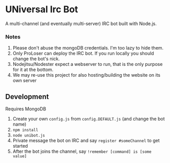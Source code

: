 # UNiversal Irc Bot

A multi-channel (and eventually multi-server) IRC bot built with Node.js.

### Notes

1. Please don't abuse the mongoDB credentials. I'm too lazy to hide them.
2. Only ProLoser can deploy the IRC bot. If you run locally you should change the bot's nick.
3. Nodejitsu/Nodester expect a webserver to run, that is the only purpose for it at the bottom.
4. We may re-use this project for also hosting/building the website on its own server

## Development

Requires MongoDB

1. Create your own `config.js` from `config.DEFAULT.js` (and change the bot name)
2. `npm install`
3. `node unibot.js`
4. Private message the bot on IRC and say `register #someChannel` to get started
5. After the bot joins the channel, say `!remember [command] is [some value]`
